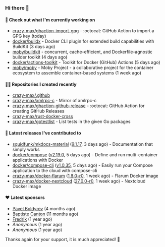 ### Hi there 👋

#### 👷 Check out what I'm currently working on

- [crazy-max/ghaction-import-gpg](https://github.com/crazy-max/ghaction-import-gpg) - :octocat: GitHub Action to import a GPG key (today)
- [docker/buildx](https://github.com/docker/buildx) - Docker CLI plugin for extended build capabilities with BuildKit (3 days ago)
- [moby/buildkit](https://github.com/moby/buildkit) - concurrent, cache-efficient, and Dockerfile-agnostic builder toolkit (4 days ago)
- [docker/actions-toolkit](https://github.com/docker/actions-toolkit) - Toolkit for Docker (GitHub) Actions (5 days ago)
- [moby/moby](https://github.com/moby/moby) - Moby Project - a collaborative project for the container ecosystem to assemble container-based systems (1 week ago)

#### 👨‍💻 Repositories I created recently

- [crazy-max/.github](https://github.com/crazy-max/.github)
- [crazy-max/xmlrpc-c](https://github.com/crazy-max/xmlrpc-c) - Mirror of xmlrpc-c
- [crazy-max/ghaction-github-release](https://github.com/crazy-max/ghaction-github-release) - :octocat: GitHub Action for creating GitHub Releases
- [crazy-max/rust-docker-cross](https://github.com/crazy-max/rust-docker-cross)
- [crazy-max/gotestlist](https://github.com/crazy-max/gotestlist) - List tests in the given Go packages

#### 🚀 Latest releases I've contributed to

- [squidfunk/mkdocs-material](https://github.com/squidfunk/mkdocs-material) ([9.1.17](https://github.com/squidfunk/mkdocs-material/releases/tag/9.1.17), 3 days ago) - Documentation that simply works
- [docker/compose](https://github.com/docker/compose) ([v2.19.0](https://github.com/docker/compose/releases/tag/v2.19.0), 5 days ago) - Define and run multi-container applications with Docker
- [docker/compose-cli](https://github.com/docker/compose-cli) ([v1.0.35](https://github.com/docker/compose-cli/releases/tag/v1.0.35), 5 days ago) - Easily run your Compose application to the cloud with compose-cli
- [crazy-max/docker-flarum](https://github.com/crazy-max/docker-flarum) ([1.8.0-r0](https://github.com/crazy-max/docker-flarum/releases/tag/1.8.0-r0), 1 week ago) - Flarum Docker image
- [crazy-max/docker-nextcloud](https://github.com/crazy-max/docker-nextcloud) ([27.0.0-r0](https://github.com/crazy-max/docker-nextcloud/releases/tag/27.0.0-r0), 1 week ago) - Nextcloud Docker image

#### ❤️ Latest sponsors
- [Pavel Boldyrev](https://github.com/bpg) (4 months ago)
- [Baptiste Canton](https://github.com/batmac) (11 months ago)
- [Fredrik](https://github.com/fredrikscode) (1 year ago)
- _Anonymous_ (1 year ago)
- _Anonymous_ (1 year ago)

Thanks again for your support, it is much appreciated! 🙏
